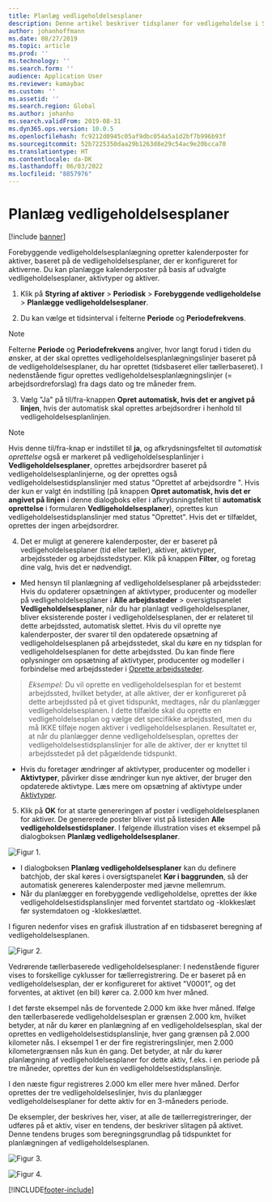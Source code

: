 ```yaml
---
title: Planlæg vedligeholdelsesplaner
description: Denne artikel beskriver tidsplaner for vedligeholdelse i Styring af aktiver.
author: johanhoffmann
ms.date: 08/27/2019
ms.topic: article
ms.prod: ''
ms.technology: ''
ms.search.form: ''
audience: Application User
ms.reviewer: kamaybac
ms.custom: ''
ms.assetid: ''
ms.search.region: Global
ms.author: johanho
ms.search.validFrom: 2019-08-31
ms.dyn365.ops.version: 10.0.5
ms.openlocfilehash: fc9212d0945c05af9dbc054a5a1d2bf7b996b93f
ms.sourcegitcommit: 52b7225350daa29b1263d8e29c54ac9e20bcca70
ms.translationtype: HT
ms.contentlocale: da-DK
ms.lasthandoff: 06/03/2022
ms.locfileid: "8857976"
---
```

# <a name="schedule-maintenance-plans"></a>Planlæg vedligeholdelsesplaner

[!include [banner](../../includes/banner.md)]

 

Forebyggende vedligeholdelsesplanlægning opretter kalenderposter for aktiver, baseret på de vedligeholdelsesplaner, der er konfigureret for aktiverne. Du kan planlægge kalenderposter på basis af udvalgte vedligeholdelsesplaner, aktivtyper og aktiver.

1. Klik på **Styring af aktiver** > **Periodisk** > **Forebyggende vedligeholdelse** > **Planlægge vedligeholdelsesplaner**.

2. Du kan vælge et tidsinterval i felterne **Periode** og **Periodefrekvens**.

>[!NOTE]
>Felterne **Periode** og **Periodefrekvens** angiver, hvor langt forud i tiden du ønsker, at der skal oprettes vedligeholdelsesplanlægningslinjer baseret på de vedligeholdelsesplaner, du har oprettet (tidsbaseret eller tællerbaseret). I nedenstående figur oprettes vedligeholdelsesplanlægningslinjer (= arbejdsordreforslag) fra dags dato og tre måneder frem.

3. Vælg "Ja" på til/fra-knappen **Opret automatisk, hvis det er angivet på linjen**, hvis der automatisk skal oprettes arbejdsordrer i henhold til vedligeholdelsesplanlinjen.

>[!NOTE]
>Hvis denne til/fra-knap er indstillet til **ja**, og afkrydsningsfeltet til *automatisk oprettelse* også er markeret på vedligeholdelsesplanlinjer i **Vedligeholdelsesplaner**, oprettes arbejdsordrer baseret på vedligeholdelsesplanlinjerne, og der oprettes også vedligeholdelsestidsplanslinjer med status "Oprettet af arbejdsordre ". Hvis der kun er valgt én indstilling (på knappen **Opret automatisk, hvis det er angivet på linjen** i denne dialogboks eller i afkrydsningsfeltet til **automatisk oprettelse** i formularen **Vedligeholdelsesplaner**), oprettes kun vedligeholdelsestidsplanslinjer med status "Oprettet". Hvis det er tilfældet, oprettes der ingen arbejdsordrer.

4. Det er muligt at generere kalenderposter, der er baseret på vedligeholdelsesplaner (tid eller tæller), aktiver, aktivtyper, arbejdssteder og arbejdsstedstyper. Klik på knappen **Filter**, og foretag dine valg, hvis det er nødvendigt.

- Med hensyn til planlægning af vedligeholdelsesplaner på arbejdssteder: Hvis du opdaterer opsætningen af aktivtyper, producenter og modeller på vedligeholdelsesplaner i **Alle arbejdssteder** >  oversigtspanelet **Vedligeholdelsesplaner**, når du har planlagt vedligeholdelsesplaner, bliver eksisterende poster i vedligeholdelsesplanen, der er relateret til dette arbejdssted, automatisk slettet. Hvis du vil oprette nye kalenderposter, der svarer til den opdaterede opsætning af vedligeholdelsesplanen på arbejdsstedet, skal du køre en ny tidsplan for vedligeholdelsesplanen for dette arbejdssted. Du kan finde flere oplysninger om opsætning af aktivtyper, producenter og modeller i forbindelse med arbejdssteder i [Oprette arbejdssteder](../functional-locations/create-functional-locations.md).

>*Eksempel:* Du vil oprette en vedligeholdelsesplan for et bestemt arbejdssted, hvilket betyder, at alle aktiver, der er konfigureret på dette arbejdssted på et givet tidspunkt, medtages, når du planlægger vedligeholdelsesplanen. I dette tilfælde skal du oprette en vedligeholdelsesplan og vælge det specifikke arbejdssted, men du må IKKE tilføje nogen aktiver i vedligeholdelsesplanen. Resultatet er, at når du planlægger denne vedligeholdelsesplan, oprettes der vedligeholdelsestidsplanslinjer for alle de aktiver, der er knyttet til arbejdsstedet på det pågældende tidspunkt.

- Hvis du foretager ændringer af aktivtyper, producenter og modeller i **Aktivtyper**, påvirker disse ændringer kun nye aktiver, der bruger den opdaterede aktivtype. Læs mere om opsætning af aktivtype under [Aktivtyper](../setup-for-objects/object-types.md).  

5. Klik på **OK** for at starte genereringen af poster i vedligeholdelsesplanen for aktiver. De genererede poster bliver vist på listesiden **Alle vedligeholdelsestidsplaner**. I følgende illustration vises et eksempel på dialogboksen **Planlæg vedligeholdelsesplaner**.

![Figur 1.](media/09-preventive-maintenance.png)

- I dialogboksen **Planlæg vedligeholdelsesplaner** kan du definere batchjob, der skal køres i oversigtspanelet **Kør i baggrunden**, så der automatisk genereres kalenderposter med jævne mellemrum.  
- Når du planlægger en forebyggende vedligeholdelse, oprettes der ikke vedligeholdelsestidsplanslinjer med forventet startdato og -klokkeslæt før systemdatoen og -klokkeslættet.  

I figuren nedenfor vises en grafisk illustration af en tidsbaseret beregning af vedligeholdelsesplanen.  

![Figur 2.](media/10-preventive-maintenance.jpg)

Vedrørende tællerbaserede vedligeholdelsesplaner: I nedenstående figurer vises to forskellige cyklusser for tællerregistrering. De er baseret på en vedligeholdelsesplan, der er konfigureret for aktivet "V0001", og det forventes, at aktivet (en bil) kører ca. 2.000 km hver måned.

I det første eksempel nås de forventede 2.000 km ikke hver måned. Ifølge den tællerbaserede vedligeholdelsesplan er grænsen 2.000 km, hvilket betyder, at når du kører en planlægning af en vedligeholdelsesplan, skal der oprettes en vedligeholdelsestidsplanslinje, hver gang grænsen på 2.000 kilometer nås. I eksempel 1 er der fire registreringslinjer, men 2.000 kilometergrænsen nås kun én gang. Det betyder, at når du kører planlægning af vedligeholdelsesplaner for dette aktiv, f.eks. i en periode på tre måneder, oprettes der kun én vedligeholdelsestidsplanslinje.

I den næste figur registreres 2.000 km eller mere hver måned. Derfor oprettes der tre vedligeholdelseslinjer, hvis du planlægger vedligeholdelsesplaner for dette aktiv for en 3-måneders periode. 

De eksempler, der beskrives her, viser, at alle de tællerregistreringer, der udføres på et aktiv, viser en tendens, der beskriver slitagen på aktivet. Denne tendens bruges som beregningsgrundlag på tidspunktet for planlægningen af vedligeholdelsesplanen.

![Figur 3.](media/11-preventive-maintenance.png)

![Figur 4.](media/12-preventive-maintenance.png)



[!INCLUDE[footer-include](../../../includes/footer-banner.md)]